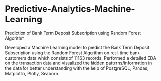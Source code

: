 # Predictive-Analytics-Machine-Learning
Prediction of Bank Term Deposit Subscription using Random Forest Algorithm

Developed a Machine Learning model to predict the Bank Term Deposit Subscription using the Random Forest Algorithm on real-time bank customers data which consists of 11163 records.
Performed a detailed EDA on the transaction data and visualized the hidden patterns/information in the data for better understanding with the help of PostgreSQL, Pandas, Matplotlib, Plotly, Seaborn.
